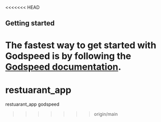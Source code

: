 <<<<<<< HEAD
## Getting started


The fastest way to get started with Godspeed is by following the [Godspeed documentation](https://docs.mindgrep.com/).
=======
# restuarant_app
restuarant_app godspeed
>>>>>>> origin/main

